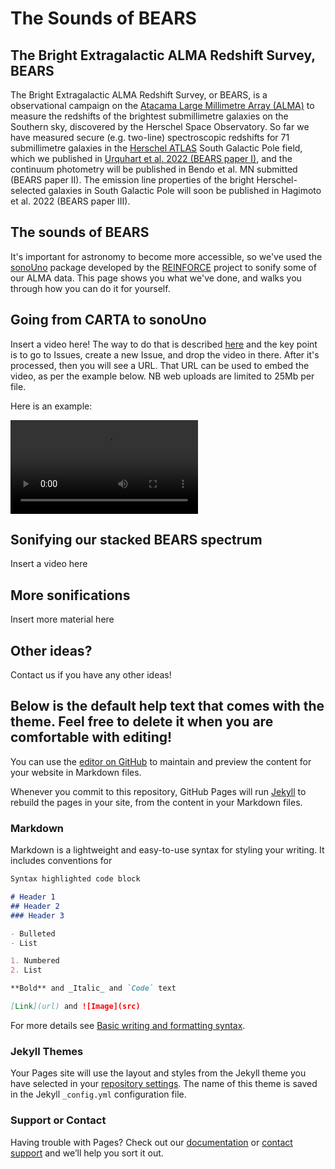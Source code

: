 # The Sounds of BEARS
## The Bright Extragalactic ALMA Redshift Survey, BEARS

The Bright Extragalactic ALMA Redshift Survey, or BEARS, is a observational campaign on the [Atacama Large Millimetre Array (ALMA)](https://almascience.eso.org/) to measure the redshifts of the brightest submillimetre galaxies on the Southern sky, discovered by the Herschel Space Observatory. So far we have measured secure (e.g. two-line) spectroscopic redshifts for 71 submillimetre galaxies in the [Herschel ATLAS](https://www.h-atlas.org/) South Galactic Pole field, which we published in [Urquhart et al. 2022 (BEARS paper I)](https://ui.adsabs.harvard.edu/abs/2022MNRAS.511.3017U/abstract), and the continuum photometry will be published in Bendo et al. MN submitted (BEARS paper II). The emission line properties of the bright Herschel-selected galaxies in South Galactic Pole will soon be published in Hagimoto et al. 2022 (BEARS paper III).  

## The sounds of BEARS

It's important for astronomy to become more accessible, so we've used the [sonoUno](https://www.sonouno.org.ar/) package developed by the [REINFORCE](https://www.reinforceeu.eu/) project to sonify some of our ALMA data. This page shows you what we've done, and walks you through how you can do it for yourself.

## Going from CARTA to sonoUno

Insert a video here! The way to do that is described [here](https://www.cazzulino.com/github-pages-embed-video.html) and the key point is to go to Issues, create a new Issue, and drop the video in there. After it's processed, then you will see a URL. That URL can be used to embed the video, as per the example below. NB web uploads are limited to 25Mb per file. 

Here is an example:

<video src="https://user-images.githubusercontent.com/11993612/184339026-d023d906-90fc-44c4-9dda-59a155d790ac.mp4" controls="controls" style="max-width: 730px;">
</video>

## Sonifying our stacked BEARS spectrum

Insert a video here

## More sonifications

Insert more material here

## Other ideas?
Contact us if you have any other ideas!


## Below is the default help text that comes with the theme. Feel free to delete it when you are comfortable with editing! 

You can use the [editor on GitHub](https://github.com/stephenserjeant/sounds-of-bears/edit/gh-pages/index.md) to maintain and preview the content for your website in Markdown files.

Whenever you commit to this repository, GitHub Pages will run [Jekyll](https://jekyllrb.com/) to rebuild the pages in your site, from the content in your Markdown files.

### Markdown

Markdown is a lightweight and easy-to-use syntax for styling your writing. It includes conventions for

```markdown
Syntax highlighted code block

# Header 1
## Header 2
### Header 3

- Bulleted
- List

1. Numbered
2. List

**Bold** and _Italic_ and `Code` text

[Link](url) and ![Image](src)
```

For more details see [Basic writing and formatting syntax](https://docs.github.com/en/github/writing-on-github/getting-started-with-writing-and-formatting-on-github/basic-writing-and-formatting-syntax).

### Jekyll Themes

Your Pages site will use the layout and styles from the Jekyll theme you have selected in your [repository settings](https://github.com/stephenserjeant/sounds-of-bears.github.io/settings/pages). The name of this theme is saved in the Jekyll `_config.yml` configuration file.

### Support or Contact

Having trouble with Pages? Check out our [documentation](https://docs.github.com/categories/github-pages-basics/) or [contact support](https://support.github.com/contact) and we’ll help you sort it out.
